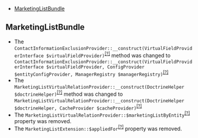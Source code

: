 - [MarketingListBundle](#marketinglistbundle)

MarketingListBundle
-------------------
* The `ContactInformationExclusionProvider::__construct(VirtualFieldProviderInterface $virtualFieldProvider)`<sup>[[?]](https://github.com/oroinc/OroCRMMarketingBundle/tree/2.4.0/src/Oro/Bundle/MarketingListBundle/Provider/ContactInformationExclusionProvider.php#L21 "Oro\Bundle\MarketingListBundle\Provider\ContactInformationExclusionProvider")</sup> method was changed to `ContactInformationExclusionProvider::__construct(VirtualFieldProviderInterface $virtualFieldProvider, ConfigProvider $entityConfigProvider, ManagerRegistry $managerRegistry)`<sup>[[?]](https://github.com/oroinc/OroCRMMarketingBundle/tree/2.5.0/src/Oro/Bundle/MarketingListBundle/Provider/ContactInformationExclusionProvider.php#L36 "Oro\Bundle\MarketingListBundle\Provider\ContactInformationExclusionProvider")</sup>
* The `MarketingListVirtualRelationProvider::__construct(DoctrineHelper $doctrineHelper)`<sup>[[?]](https://github.com/oroinc/OroCRMMarketingBundle/tree/2.4.0/src/Oro/Bundle/MarketingListBundle/Provider/MarketingListVirtualRelationProvider.php#L27 "Oro\Bundle\MarketingListBundle\Provider\MarketingListVirtualRelationProvider")</sup> method was changed to `MarketingListVirtualRelationProvider::__construct(DoctrineHelper $doctrineHelper, CacheProvider $cacheProvider)`<sup>[[?]](https://github.com/oroinc/OroCRMMarketingBundle/tree/2.5.0/src/Oro/Bundle/MarketingListBundle/Provider/MarketingListVirtualRelationProvider.php#L31 "Oro\Bundle\MarketingListBundle\Provider\MarketingListVirtualRelationProvider")</sup>
* The `MarketingListVirtualRelationProvider::$marketingListByEntity`<sup>[[?]](https://github.com/oroinc/OroCRMMarketingBundle/tree/2.4.0/src/Oro/Bundle/MarketingListBundle/Provider/MarketingListVirtualRelationProvider.php#L22 "Oro\Bundle\MarketingListBundle\Provider\MarketingListVirtualRelationProvider::$marketingListByEntity")</sup> property was removed.
* The `MarketingListExtension::$appliedFor`<sup>[[?]](https://github.com/oroinc/OroCRMMarketingBundle/tree/2.4.0/src/Oro/Bundle/MarketingListBundle/Datagrid/Extension/MarketingListExtension.php#L36 "Oro\Bundle\MarketingListBundle\Datagrid\Extension\MarketingListExtension::$appliedFor")</sup> property was removed.

